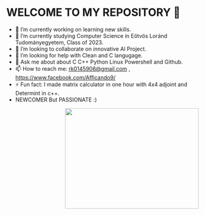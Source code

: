 # WELCOME TO MY REPOSITORY  👋

- 🔭 I’m currently working on learning new skills.
- 🌱 I’m currently studying Computer Science in Eötvös Loránd Tudományegyetem, Class of 2023.
- 👯 I’m looking to collaborate on innovative AI Project.
- 🤔 I’m looking for help with Clean and C langugage.
- 💬 Ask me about about C C++ Python Linux Powershell and Github.
- 📫 How to reach me: rk0145906@gmail.com , https://www.facebook.com/Afficando9/
- ⚡ Fun fact: I made matrix calculator in one hour with 4x4 adjoint and Determint in c++.
- NEWCOMER But PASSIONATE :)

<a href="https://github.com/rajeshkumar-ctrl/"><img align="right" width="350" height="263" src="https://github.com/rajeshkumar-ctrl/rajeshkumar-ctrl/Misc/aboutme.gif"></a>

